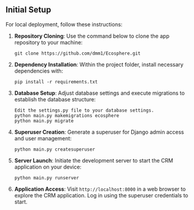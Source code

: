 ## Initial Setup

For local deployment, follow these instructions:

1. **Repository Cloning**: Use the command below to clone the app repository to your machine:
   ```
   git clone https://github.com/dmm1/Ecosphere.git
   ```

2. **Dependency Installation**: Within the project folder, install necessary dependencies with:
   ```
   pip install -r requirements.txt
   ```

3. **Database Setup**: Adjust database settings and execute migrations to establish the database structure:
   ```
   Edit the settings.py file to your database settings.
   python main.py makemigrations ecosphere
   python main.py migrate
   ```

4. **Superuser Creation**: Generate a superuser for Django admin access and user management:
   ```
   python main.py createsuperuser
   ```

5. **Server Launch**: Initiate the development server to start the CRM application on your device:
   ```
   python main.py runserver
   ```

6. **Application Access**: Visit `http://localhost:8000` in a web browser to explore the CRM application. Log in using the superuser credentials to start.
 
